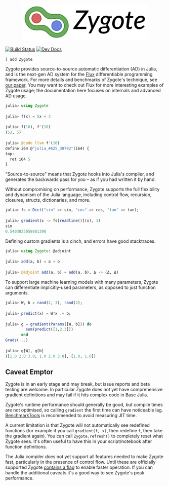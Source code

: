 <p align="center">
<img width="400px" src="https://raw.githubusercontent.com/FluxML/fluxml.github.io/master/zygote.png"/>
</p>

[![Build Status](https://travis-ci.org/FluxML/Zygote.jl.svg?branch=master)](https://travis-ci.org/FluxML/Zygote.jl) [![Dev Docs](https://img.shields.io/badge/docs-dev-blue.svg)](https://fluxml.ai/Zygote.jl/dev)

`] add Zygote`

Zygote provides source-to-source automatic differentiation (AD) in Julia, and is the next-gen AD system for the [Flux](https://github.com/FluxML/Flux.jl) differentiable programming framework. For more details and benchmarks of Zygote's technique, see [our paper](https://arxiv.org/abs/1810.07951). You may want to check out Flux for more interesting examples of Zygote usage; the documentation here focuses on internals and advanced AD usage.

```julia
julia> using Zygote

julia> f(x) = 5x + 3

julia> f(10), f'(10)
(53, 5)

julia> @code_llvm f'(10)
define i64 @"julia_#625_38792"(i64) {
top:
  ret i64 5
}
```

"Source-to-source" means that Zygote hooks into Julia's compiler, and generates the backwards pass for you – as if you had written it by hand.

Without compromising on performance, Zygote supports the full flexibility and dynamism of the Julia language, including control flow, recursion, closures, structs, dictionaries, and more.

```julia
julia> fs = Dict("sin" => sin, "cos" => cos, "tan" => tan);

julia> gradient(x -> fs[readline()](x), 1)
sin
0.5403023058681398
```

Defining custom gradients is a cinch, and errors have good stacktraces.

```julia
julia> using Zygote: @adjoint

julia> add(a, b) = a + b

julia> @adjoint add(a, b) = add(a, b), Δ -> (Δ, Δ)
```

To support large machine learning models with many parameters, Zygote can differentiate implicitly-used parameters, as opposed to just function arguments.

```julia
julia> W, b = rand(2, 3), rand(2);

julia> predict(x) = W*x .+ b;

julia> g = gradient(Params([W, b])) do
         sum(predict([1,2,3]))
       end
Grads(...)

julia> g[W], g[b]
([1.0 2.0 3.0; 1.0 2.0 3.0], [1.0, 1.0])
```

## Caveat Emptor

Zygote is in an early stage and may break, but issue reports and beta testing are welcome. In particular Zygote does not yet have comprehensive gradient definitions and may fail if it hits complex code in Base Julia.

Zygote's runtime performance should generally be good, but compile times are not optimised, so calling `gradient` the first time can have noticeable lag. [BenchmarkTools](https://github.com/JuliaCI/BenchmarkTools.jl) is recommended to avoid measuring JIT time.

A current limitation is that Zygote will not automatically see redefined functions (for example if you call `gradient(f, x)`, then redefine `f`, then take the gradient again). You can call `Zygote.refresh()` to completely reset what Zygote sees. It's often useful to have this in your script/notebook after function definitions.

The Julia compiler does not yet support all features needed to make Zygote fast, particularly in the presence of control flow. Until these are officially supported Zygote [contains a flag](https://github.com/FluxML/Zygote.jl/blob/5d7ea65ef0cdbd07c30584b5d66d13a66c7e0c21/src/Zygote.jl#L12) to enable faster operation. If you can handle the additional caveats it's a good way to see Zygote's peak performance.
